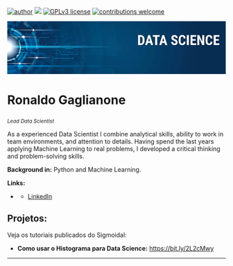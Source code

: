 [![author](https://img.shields.io/badge/author-carlosfab-red.svg)](https://www.linkedin.com/in/carlosfab) [![](https://img.shields.io/badge/python-3.7+-blue.svg)](https://www.python.org/downloads/release/python-365/) [![GPLv3 license](https://img.shields.io/badge/License-GPLv3-blue.svg)](http://perso.crans.org/besson/LICENSE.html) [![contributions welcome](https://img.shields.io/badge/contributions-welcome-brightgreen.svg?style=flat)](https://github.com/carlosfab/data_science/issues)

<p align="center">
  <img src="banner.png" >
</p>

# Ronaldo Gaglianone
<sub>*Lead Data Scientist* </sub>

As a experienced Data Scientist I combine analytical skills, ability to work in team environments, and attention to details. Having spend the last years applying Machine Learning to real problems, I developed a critical thinking and problem-solving skills.

**Background in:** Python and Machine Learning.

**Links:**
* * [LinkedIn](https://www.linkedin.com/in/ronaldo-gaglianone)



## Projetos:
Veja os tutoriais publicados do Sigmoidal:

* **Como usar o Histograma para Data Science:** https://bit.ly/2L2cMwy

---




